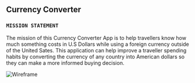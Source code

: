 ## Currency Converter

### `MISSION STATEMENT`

The mission of this Currency Converter App is to help travellers know how much something costs in U.S Dollars while using a foreign currency outside of the United Sates. This application can help improve a traveller spending habits by converting the currency of any country into American dollars so they can make a more informed buying decision.

![Wireframe]("./src/Wireframe/Currencyapp.png")